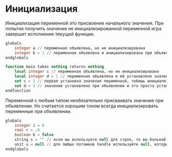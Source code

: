 # Инициализация

Инициализация переменной это присвоение начального значения. При попытке получить значение не инициализированной
переменной игра завершит исполнение текущей функции.

```SQL
globals
    integer a // переменная объявлена, но не инициализирована
    integer b = 1 // переменная объявлена и инициализирована при объявлении
endglobals

function main takes nothing returns nothing
    local integer c // переменная объявлена, но не инициализирована
    local integer d = 1 // переменная объявлена и ей установлено значение, тоесть она проинициализирована
    set c = 2 // первая установка значения переменной, тобишь инициализация
    set d = 3 // значение установлено при объявлении и это просто установка значения
endfunction
```

Переменной с любым типом необязательно присваивать значение при объявлении. Но считается хорошим тоном всегда
инициализировать переменные при объявлении.

```SQL
globals
    integer i = 0
    real r = .0
    boolean b = false
    string s = "" // если вы используете null для строк, то вы больной ублюдок и вам пора лечиться
    unit u = null // для любых потомков handle используйте null, который собственно для них и создавался
endglobals
```
